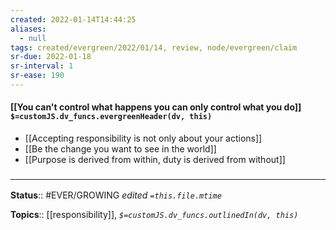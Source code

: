 ```yaml
---
created: 2022-01-14T14:44:25 
aliases:
  - null
tags: created/evergreen/2022/01/14, review, node/evergreen/claim
sr-due: 2022-01-18
sr-interval: 1
sr-ease: 190
---
```


#### [[You can't control what happens you can only control what you do]] `$=customJS.dv_funcs.evergreenHeader(dv, this)`

- [[Accepting responsibility is not only about your actions]]
- [[Be the change you want to see in the world]]
- [[Purpose is derived from within, duty is derived from without]]
 

### <hr class="footnote"/>

**Status**:: #EVER/GROWING
*edited `=this.file.mtime`*

**Topics**:: [[responsibility]], 
*`$=customJS.dv_funcs.outlinedIn(dv, this)`*


